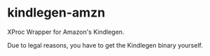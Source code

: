 # kindlegen-amzn
XProc Wrapper for Amazon's Kindlegen.

Due to legal reasons, you have to get the Kindlegen binary yourself.
